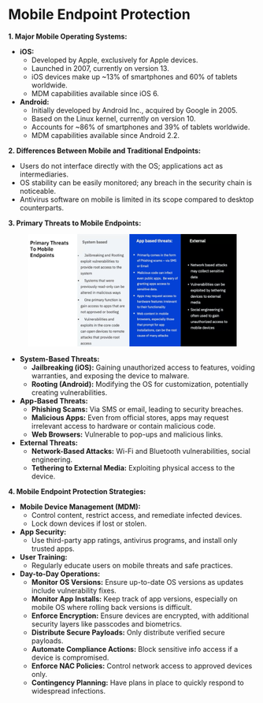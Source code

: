 # Mobile Endpoint Protection

**1. Major Mobile Operating Systems:**

* **iOS:**
  * Developed by Apple, exclusively for Apple devices.
  * Launched in 2007, currently on version 13.
  * iOS devices make up \~13% of smartphones and 60% of tablets worldwide.
  * MDM capabilities available since iOS 6.
* **Android:**
  * Initially developed by Android Inc., acquired by Google in 2005.
  * Based on the Linux kernel, currently on version 10.
  * Accounts for \~86% of smartphones and 39% of tablets worldwide.
  * MDM capabilities available since Android 2.2.

**2. Differences Between Mobile and Traditional Endpoints:**

* Users do not interface directly with the OS; applications act as intermediaries.
* OS stability can be easily monitored; any breach in the security chain is noticeable.
* Antivirus software on mobile is limited in its scope compared to desktop counterparts.

**3. Primary Threats to Mobile Endpoints:**

<figure><img src="../.gitbook/assets/image (48).png" alt=""><figcaption></figcaption></figure>

* **System-Based Threats:**
  * **Jailbreaking (iOS):** Gaining unauthorized access to features, voiding warranties, and exposing the device to malware.
  * **Rooting (Android):** Modifying the OS for customization, potentially creating vulnerabilities.
* **App-Based Threats:**
  * **Phishing Scams:** Via SMS or email, leading to security breaches.
  * **Malicious Apps:** Even from official stores, apps may request irrelevant access to hardware or contain malicious code.
  * **Web Browsers:** Vulnerable to pop-ups and malicious links.
* **External Threats:**
  * **Network-Based Attacks:** Wi-Fi and Bluetooth vulnerabilities, social engineering.
  * **Tethering to External Media:** Exploiting physical access to the device.

**4. Mobile Endpoint Protection Strategies:**

* **Mobile Device Management (MDM):**
  * Control content, restrict access, and remediate infected devices.
  * Lock down devices if lost or stolen.
* **App Security:**
  * Use third-party app ratings, antivirus programs, and install only trusted apps.
* **User Training:**
  * Regularly educate users on mobile threats and safe practices.
* **Day-to-Day Operations:**
  * **Monitor OS Versions:** Ensure up-to-date OS versions as updates include vulnerability fixes.
  * **Monitor App Installs:** Keep track of app versions, especially on mobile OS where rolling back versions is difficult.
  * **Enforce Encryption:** Ensure devices are encrypted, with additional security layers like passcodes and biometrics.
  * **Distribute Secure Payloads:** Only distribute verified secure payloads.
  * **Automate Compliance Actions:** Block sensitive info access if a device is compromised.
  * **Enforce NAC Policies:** Control network access to approved devices only.
  * **Contingency Planning:** Have plans in place to quickly respond to widespread infections.
